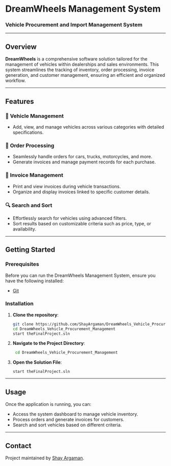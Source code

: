 # DreamWheels Management System

### Vehicle Procurement and Import Management System

---

## Overview

**DreamWheels** is a comprehensive software solution tailored for the management of vehicles within dealerships and sales environments. This system streamlines the tracking of inventory, order processing, invoice generation, and customer management, ensuring an efficient and organized workflow.

---

## Features

### 🚗 **Vehicle Management**
- Add, view, and manage vehicles across various categories with detailed specifications.
  
### 🛒 **Order Processing**
- Seamlessly handle orders for cars, trucks, motorcycles, and more.
- Generate invoices and manage payment records for each purchase.

### 🧾 **Invoice Management**
- Print and view invoices during vehicle transactions.
- Organize and display invoices linked to specific customer details.

### 🔍 **Search and Sort**
- Effortlessly search for vehicles using advanced filters.
- Sort results based on customizable criteria such as price, type, or availability.

---

## Getting Started

### Prerequisites

Before you can run the DreamWheels Management System, ensure you have the following installed:

- [Git](https://git-scm.com/)

### Installation

1. **Clone the repository**:

    ```bash
    git clone https://github.com/ShayArgaman/DreamWheels_Vehicle_Procurement_Management.git
    cd DreamWheels_Vehicle_Procurement_Management
    start theFinalProject.sln
    ```
2. **Navigate to the Project Directory**:
   ```bash
    cd DreamWheels_Vehicle_Procurement_Management
    ```

3. **Open the Solution File**:
    ```
    start theFinalProject.sln
    ```
---

## Usage

Once the application is running, you can:

- Access the system dashboard to manage vehicle inventory.
- Process orders and generate invoices for customers.
- Search and sort vehicles based on different criteria.

---

## Contact

Project maintained by [Shay Argaman](mailto:shay.argaman@example.com).

